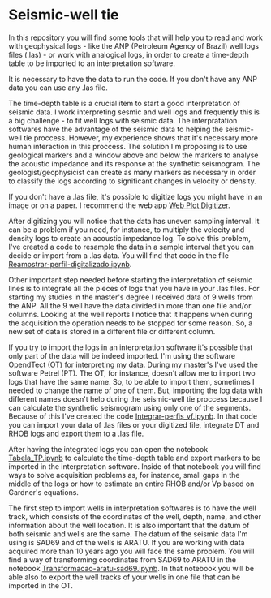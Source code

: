 # Seismic-well tie

In this repository you will find some tools that will help you to read and work with geophysical logs - like the ANP (Petroleum Agency of Brazil) well logs files (.las) - or work with analogical logs, in order to create a time-depth table to be imported to an interpretation software.

It is necessary to have the data to run the code. If you don't have any ANP data you can use any .las file. 

The time-depth table is a crucial item to start a good interpretation of seismic data. I work interpreting sesmic and well logs and frequently this is a big challenge - to fit well logs with seismic data. The interpratation softwares have the advantage of the seismic data to helping the seismic-well tie proccess. However, my experience shows that it's necessary more human interaction in this proccess. The solution I'm proposing is to use geological markers and a window above and below the markers to analyse the acoustic impedance and its response at the synthetic seismogram. The geologist/geophysicist can create as many markers as necessary in order to classify the logs according to significant changes in velocity or density. 

If you don't have a .las file, it's possible to digitize logs you might have in an image or on a paper. I recommend the web app [Web Plot Digitizer](https://apps.automeris.io/wpd/ "Web Plot Digitizer"). 

After digitizing you will notice that the data has uneven sampling interval. It can be a problem if you need, for instance, to multiply the velocity and density logs to create an acoustic impedance log. To solve this problem, I've created a code to resample the data in a sample interval that you can decide or import from a .las data. You will find that code in the file [Reamostrar-perfil-digitalizado.ipynb](https://github.com/raquelsilva/Seismic-well-tie/blob/master/Reamostrar-perfil-digitalizado.ipynb "Reamostrar-perfil-digitalizado.ipynb").

Other important step needed before starting the interpretation of seismic lines is to integrate all the pieces of logs that you have in your .las files. For starting my studies in the master's degree I received data of 9 wells from the ANP. All the 9 well have the data divided in more than one file and/or columns. Looking at the well reports I notice that it happens when during the acquisition the operation needs to be stopped for some reason. So, a new set of data is stored in a different file or different column. 

If you try to import the logs in an interpretation software it's possible that only part of the data will be indeed imported. I'm using the software OpendTect (OT) for interpreting my data. During my master's I've used the software Petrel (PT). The OT, for instance, doesn't allow me to import two logs that have the same name. So, to be able to import them, sometimes I needed to change the name of one of them. But, importing the log data with different names doesn't help during the seismic-well tie proccess because I can calculate the synthetic seismogram using only one of the segments. Because of this I've created the code [Integrar-perfis_vf.ipynb](https://github.com/raquelsilva/Seismic-well-tie/blob/master/Integrar-perfis_vf.ipynb "Integrar-perfis.ipynb"). In that code you can import your data of .las files or your digitized file, integrate DT and RHOB logs and export them to a .las file. 

After having the integrated logs you can open the notebook [Tabela_TP.ipynb](https://github.com/raquelsilva/Seismic-well-tie/blob/master/Tabela_TP.ipynb "Tabela_TP.ipynb") to calculate the time-depth table and export markers to be imported in the interpretation software. Inside of that notebook you will find ways to solve acquisition problems as, for instance, small gaps in the middle of the logs or how to estimate an entire RHOB and/or Vp based on Gardner's equations. 

The first step to import wells in interpretation softwares is to have the well track, which consists of the coordinates of the well, depth, name, and other information about the well location. It is also important that the datum of both seismic and wells are the same. The datum of the seismic data I'm using is SAD69 and of the wells is ARATU. If you are working with data acquired more than 10 years ago you will face the same problem. You will find a way of transforming coordinates from SAD69 to ARATU in the notebook [Transformacao-aratu-sad69.ipynb](https://github.com/raquelsilva/Seismic-well-tie/blob/master/Transformacao-aratu-sad69.ipynb "Transformacao-aratu-sad69.ipynb"). In that notebook you will be able also to export the well tracks of your wells in one file that can be imported in the OT.


